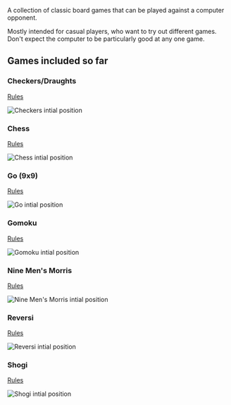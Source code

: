 A collection of classic board games that can be played against a computer opponent.

Mostly intended for casual players, who want to try out different games. Don't expect the computer to be particularly good at any one game.

## Games included so far
### Checkers/Draughts
[Rules](https://wcdf.net/rules.htm)

![Checkers intial position](img/screenshots/checkers.png)

### Chess
[Rules](https://handbook.fide.com/chapter/E012023)

![Chess intial position](img/screenshots/chess.png)

### Go (9x9)
[Rules](https://www.cs.cmu.edu/~wjh/go/rules/Chinese.html)

![Go intial position](img/screenshots/go9.png)

### Gomoku
[Rules](https://en.wikipedia.org/wiki/Gomoku)

![Gomoku intial position](img/screenshots/gomoku.png)

### Nine Men's Morris
[Rules](https://library.slmath.org/books/Book29/files/gasser.pdf)

![Nine Men's Morris intial position](img/screenshots/morris.png)

### Reversi
[Rules](https://www.worldothello.org/about/about-othello/othello-rules/official-rules/english)

![Reversi intial position](img/screenshots/reversi.png)

### Shogi
[Rules](https://fesashogi.eu/pdf/FESA%20rules.pdf)

![Shogi intial position](img/screenshots/shogi.png)